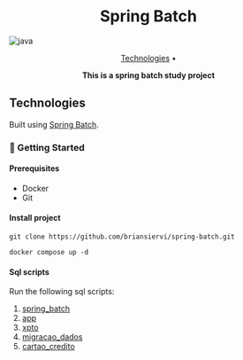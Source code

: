 <h1 align="center" style="font-weight: bold;">Spring Batch</h1>

![java](https://img.shields.io/badge/Java-red)

<p align="center">
 <a href="#tech">Technologies</a> • 
</p>

<p align="center">
    <b>This is a spring batch study project</b>
</p>

<h2 id="tech">Technologies</h2>

Built using [Spring Batch](https://spring.io/projects/spring-batch).

### 🚀 Getting Started

#### Prerequisites

- Docker
- Git

#### Install project

```
git clone https://github.com/briansiervi/spring-batch.git
```

```
docker compose up -d
```

#### Sql scripts

Run the following sql scripts:
1. [spring_batch](querys/spring_batch.sql)
1. [app](querys/app.sql)
1. [xpto](querys/xpto.sql)
1. [migracao_dados](querys/migracao_dados.sql)
1. [cartao_credito](querys/cartao_credito.sql)